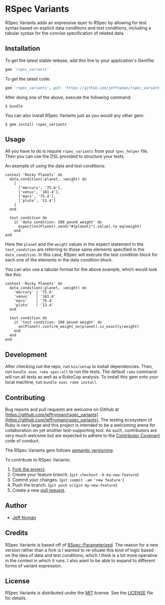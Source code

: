 # RSpec Variants

RSpec Variants adds an expressive layer to RSpec by allowing for test syntax based on explicit data conditions and test conditions, including a tabular syntax for the concise specification of related data.

## Installation

To get the latest stable release, add this line to your application's Gemfile:

```ruby
gem 'rspec_variants'
```

To get the latest code:

```ruby
gem 'rspec_variants', git: 'https://github.com/jeffnyman/rspec_variants'
```

After doing one of the above, execute the following command:

    $ bundle

You can also install RSpec Variants just as you would any other gem:

    $ gem install rspec_variants

## Usage

All you have to do is require `rspec_variants` from your `spec_helper` file. Then you can use the DSL provided to structure your tests.

An example of using the data and test conditions:

    context 'Rocky Planets' do
      data_condition(:planet, :weight) do
        [
          ['mercury', '75.6'],
          ['venus', '181.4'],
          ['mars', '75.4'],
          ['pluto', '13.4']
        ]
      end

      test_condition do
        it 'data condition: 200 pound weight' do
          expect(on(Planet).send("#{planet}").value).to eq(weight)
        end
    end

Here the `planet` and the `weight` values in the expect statement in the `test_condition` are referring to those same elements specified in the `data_condition`. In this case, RSpec will execute the test condition block for each one of the elements in the data condition block.

You can also use a tabular format for the above example, which would look like this:

    context 'Rocky Planets' do
      data_condition(:planet, :weight) do
        'mercury' | '75.6'
        'venus'   | '181.4'
        'mars'    | '75.4'
        'pluto'   | '13.4'
      end

      test_condition do
        it 'test condition: 200 pound weight' do
          on(Planet).confirm_weight_on(planet).is_exactly(weight)
        end
      end
    end

## Development

After checking out the repo, run `bin/setup` to install dependencies. Then, run `bundle exec rake spec:all` to run the tests. The default `rake` command will run all tests as well as a RuboCop analysis. To install this gem onto your local machine, run `bundle exec rake install`.

## Contributing

Bug reports and pull requests are welcome on GitHub at [https://github.com/jeffnyman/rspec_variants](https://github.com/jeffnyman/rspec_variants). The testing ecosystem of Ruby is very large and this project is intended to be a welcoming arena for collaboration on yet another test-supporting tool. As such, contributors are very much welcome but are expected to adhere to the [Contributor Covenant](http://contributor-covenant.org) code of conduct.

The RSpec Variants gem follows [semantic versioning](http://semver.org).

To contribute to RSpec Variants:

1. [Fork the project](http://gun.io/blog/how-to-github-fork-branch-and-pull-request/).
2. Create your feature branch. (`git checkout -b my-new-feature`)
3. Commit your changes. (`git commit -am 'new feature'`)
4. Push the branch. (`git push origin my-new-feature`)
5. Create a new [pull request](https://help.github.com/articles/using-pull-requests).

## Author

* [Jeff Nyman](http://testerstories.com)

## Credits

RSpec Variants is based off of [RSpec::Parameterized](https://github.com/tomykaira/rspec-parameterized). The reason for a new version rather than a fork is I wanted to re-situate this kind of logic based on the idea of data and test conditions, which I think is a bit more operative in the context in which it runs. I also want to be able to expand to different forms of variant expression.

## License

RSpec Variants is distributed under the [MIT](http://www.opensource.org/licenses/MIT) license.
See the [LICENSE](https://github.com/jeffnyman/rspec_variants/blob/master/LICENSE.md) file for details.
